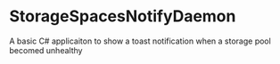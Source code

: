 # StorageSpacesNotifyDaemon
A basic C# applicaiton to show a toast notification when a storage pool becomed unhealthy
